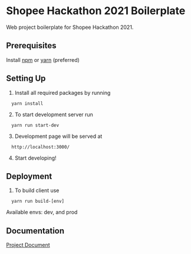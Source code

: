 # Shopee Hackathon 2021 Boilerplate

Web project boilerplate for Shopee Hackathon 2021.

## Prerequisites

Install [npm](https://www.npmjs.com/) or [yarn](https://yarnpkg.com) (preferred)

## Setting Up

1. Install all required packages by running

```
  yarn install
```

2. To start development server run

```
  yarn run start-dev
```

3. Development page will be served at

```
  http://localhost:3000/
```

4. Start developing!

## Deployment

1. To build client use

```
  yarn run build-[env]
```

Available envs: dev, and prod

## Documentation

[Project Document](https://docs.google.com/document/d/1G9kcqLCFw3FmVnlxdUGRD793LMk7xN7DVgvUk_gSYVE/edit?ts=5ff3e3f8#)
